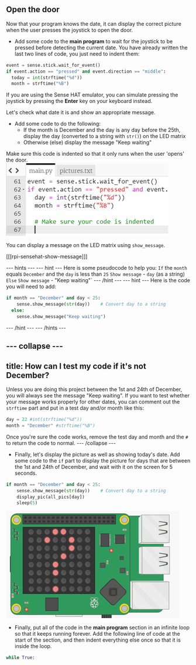 ## Open the door

Now that your program knows the date, it can display the correct picture when the user presses the joystick to open the door.

+ Add some code to the **main program** to wait for the joystick to be pressed before detecting the current date. You have already written the last two lines of code, you just need to indent them:

```python
event = sense.stick.wait_for_event()
if event.action == "pressed" and event.direction == "middle":
  today = int(strftime("%d"))
  month = strftime("%B")
```

If you are using the Sense HAT emulator, you can simulate pressing the joystick by pressing the **Enter** key on your keyboard instead.

Let's check what date it is and show an appropriate message.

+ Add some code to do the following:
    - If the month is December and the day is any day before the 25th, display the day (converted to a string with `str()`) on the LED matrix
    - Otherwise (else) display the message "Keep waiting"

Make sure this code is indented so that it only runs when the user 'opens' the door.
![Indent code](images/indent-code.png)

You can display a message on the LED matrix using `show_message`.

[[[rpi-sensehat-show-message]]]

--- hints ---
--- hint ---
Here is some pseudocode to help you:
`If` the `month` equals `December` and the `day` is less than `25`
`Show message` - `day` (as a string)
`Else`
`Show message` - "Keep waiting"`
--- /hint ---
--- hint ---
Here is the code you will need to add:

```python
if month == "December" and day < 25:
    sense.show_message(str(day))    # Convert day to a string
  else:
    sense.show_message("Keep waiting")
```
--- /hint ---
--- /hints ---

--- collapse ---
---
title: How can I test my code if it's not December?
---
Unless you are doing this project between the 1st and 24th of December, you will always see the message "Keep waiting". If you want to test whether your message works properly for other dates, you can comment out the `strftime` part and put in a test day and/or month like this:

```python
day = 22 #int(strftime("%d"))
month = "December" #strftime("%B")
```

Once you're sure the code works, remove the test day and month and the `#` to return the code to normal.
--- /collapse ---

+ Finally, let's display the picture as well as showing today's date. Add some code to the `if` part to display the picture for days that are between the 1st and 24th of December, and wait with it on the screen for 5 seconds.

```python
if month == "December" and day < 25:
    sense.show_message(str(day))    # Convert day to a string
    display_pic(all_pics[day])
    sleep(5)
```

![Display image](images/display-image.gif)

+ Finally, put all of the code in the **main program** section in an infinite loop so that it keeps running forever. Add the following line of code at the start of the section, and then indent everything else once so that it is inside the loop.

```python
while True:
```

